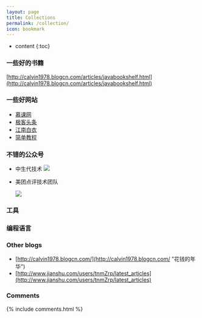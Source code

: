 ```yaml
---
layout: page
title: Collections
permalink: /collection/
icon: bookmark
---
```


* content
{:toc}

### 一些好的书籍

[http://calvin1978.blogcn.com/articles/javabookshelf.html](http://calvin1978.blogcn.com/articles/javabookshelf.html)

### 一些好网站
- [慕课网](http://www.imooc.com/ "慕课网")
- [极客头条](http://geek.csdn.net/ "极客头条")
- [江南白衣](http://calvin1978.blogcn.com/ "江南白衣")
- [简单教程](https://www.gitbook.com)

### 不错的公众号
- 中生代技术
     ![](http://i.imgur.com/Xo2fLLa.png)
- 美团点评技术团队

     ![](http://i.imgur.com/zOcymYR.png)

### 工具

### 编程语言

### Other blogs

* [http://calvin1978.blogcn.com/](http://calvin1978.blogcn.com/ "花钱的年华") 
* [http://www.jianshu.com/users/tnmZrp/latest_articles](http://www.jianshu.com/users/tnmZrp/latest_articles)

### Comments

{% include comments.html %}

